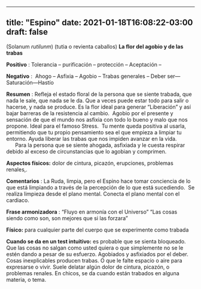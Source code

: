 
---
title: "Espino"
date: 2021-01-18T16:08:22-03:00
draft: false
--- 
        

 

 



(Solanum *rutilunm*)
 (tutia o revienta caballos)
**La flor del agobio y de las
 trabas**
 


**Positivo** : Tolerancia – purificación – protección – Aceptación – 


**Negativo** :  Ahogo – Asfixia – Agobio –
 Trabas generales – Deber ser—Saturación—Hastío
 


**Resumen** : Refleja el estado floral de la persona que se
 siente trabada, que nada le sale, que nada se le da. Que a veces puede estar
 todo para salir o hacerse, y nada se produce. Es la
 flor ideal para generar “Liberación” y así bajar barreras de la
 resistencia al cambio.  Agobio por el presente y sensación de que el mundo nos asfixia con todo lo
 bueno y malo que nos propone. Ideal para el famoso Stress.  Tu
 mente queda positiva al usarla, permitiendo que tu propio pensamiento sea
 el que empieza a limpiar tu entorno. Ayuda 
 liberar las trabas que nos impiden avanzar en la vida.
       Para
 la persona que se siente ahogada, asfixiada y le cuesta respirar
 debido al exceso de circunstancias que lo agobian y comprimen. 
 


**Aspectos físicos:**  dolor de cintura, picazón, erupciones, problemas renales,.


**Comentarios** : La Ruda, limpia,
 pero el Espino hace tomar conciencia de lo que está limpiando a través de la
 percepción de lo que está sucediendo.  Se
 realiza limpieza desde el plano mental. 
 Conecta el plano mental con el cardiaco.
 


**Frase armonizadora** : “Fluyo en armonía con el
 Universo” “Las cosas siendo como son, son mejores que si las forzara” 


**Físico:**  para cualquier
 parte del cuerpo que se experimente como trabada
 


**Cuando se da en un test intuitivo:**  es probable que se sienta bloqueado. Que las cosas no
 salgan como usted quiera o que simplemente no se le estén dando a pesar de su
 esfuerzo.
Agobiados y asfixiados
 por el deber. Cosas inexplicables producen trabas.
O que le falte espacio o
 aire para expresarse o vivir.
Suele delatar algún dolor
 de cintura, picazón, o problemas renales.
En chicos, se da cuando
 están trabados en alguna materia, o tema.



